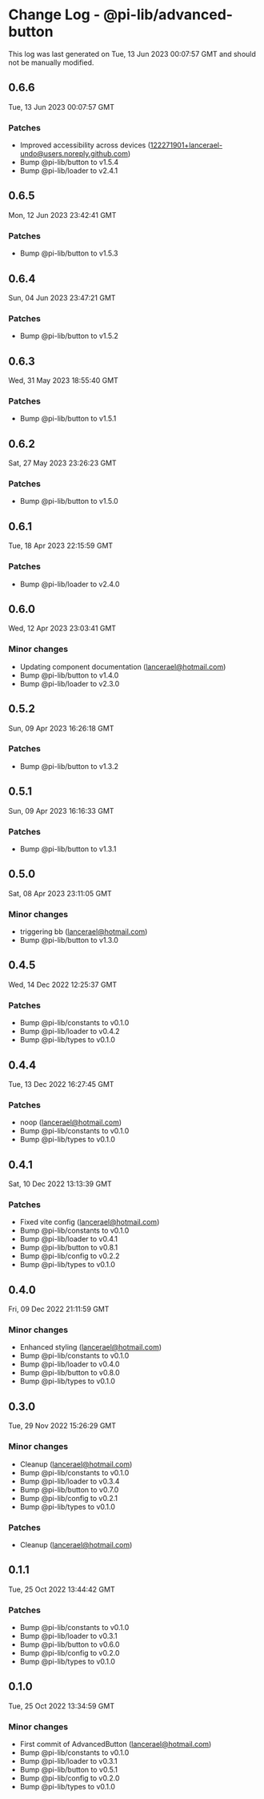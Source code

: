 # Change Log - @pi-lib/advanced-button

This log was last generated on Tue, 13 Jun 2023 00:07:57 GMT and should not be manually modified.

<!-- Start content -->

## 0.6.6

Tue, 13 Jun 2023 00:07:57 GMT

### Patches

- Improved accessibility across devices (122271901+lancerael-undo@users.noreply.github.com)
- Bump @pi-lib/button to v1.5.4
- Bump @pi-lib/loader to v2.4.1

## 0.6.5

Mon, 12 Jun 2023 23:42:41 GMT

### Patches

- Bump @pi-lib/button to v1.5.3

## 0.6.4

Sun, 04 Jun 2023 23:47:21 GMT

### Patches

- Bump @pi-lib/button to v1.5.2

## 0.6.3

Wed, 31 May 2023 18:55:40 GMT

### Patches

- Bump @pi-lib/button to v1.5.1

## 0.6.2

Sat, 27 May 2023 23:26:23 GMT

### Patches

- Bump @pi-lib/button to v1.5.0

## 0.6.1

Tue, 18 Apr 2023 22:15:59 GMT

### Patches

- Bump @pi-lib/loader to v2.4.0

## 0.6.0

Wed, 12 Apr 2023 23:03:41 GMT

### Minor changes

- Updating component documentation (lancerael@hotmail.com)
- Bump @pi-lib/button to v1.4.0
- Bump @pi-lib/loader to v2.3.0

## 0.5.2

Sun, 09 Apr 2023 16:26:18 GMT

### Patches

- Bump @pi-lib/button to v1.3.2

## 0.5.1

Sun, 09 Apr 2023 16:16:33 GMT

### Patches

- Bump @pi-lib/button to v1.3.1

## 0.5.0

Sat, 08 Apr 2023 23:11:05 GMT

### Minor changes

- triggering bb (lancerael@hotmail.com)
- Bump @pi-lib/button to v1.3.0

## 0.4.5

Wed, 14 Dec 2022 12:25:37 GMT

### Patches

- Bump @pi-lib/constants to v0.1.0
- Bump @pi-lib/loader to v0.4.2
- Bump @pi-lib/types to v0.1.0

## 0.4.4

Tue, 13 Dec 2022 16:27:45 GMT

### Patches

- noop (lancerael@hotmail.com)
- Bump @pi-lib/constants to v0.1.0
- Bump @pi-lib/types to v0.1.0

## 0.4.1

Sat, 10 Dec 2022 13:13:39 GMT

### Patches

- Fixed vite config (lancerael@hotmail.com)
- Bump @pi-lib/constants to v0.1.0
- Bump @pi-lib/loader to v0.4.1
- Bump @pi-lib/button to v0.8.1
- Bump @pi-lib/config to v0.2.2
- Bump @pi-lib/types to v0.1.0

## 0.4.0

Fri, 09 Dec 2022 21:11:59 GMT

### Minor changes

- Enhanced styling (lancerael@hotmail.com)
- Bump @pi-lib/constants to v0.1.0
- Bump @pi-lib/loader to v0.4.0
- Bump @pi-lib/button to v0.8.0
- Bump @pi-lib/types to v0.1.0

## 0.3.0

Tue, 29 Nov 2022 15:26:29 GMT

### Minor changes

- Cleanup (lancerael@hotmail.com)
- Bump @pi-lib/constants to v0.1.0
- Bump @pi-lib/loader to v0.3.4
- Bump @pi-lib/button to v0.7.0
- Bump @pi-lib/config to v0.2.1
- Bump @pi-lib/types to v0.1.0

### Patches

- Cleanup (lancerael@hotmail.com)

## 0.1.1

Tue, 25 Oct 2022 13:44:42 GMT

### Patches

- Bump @pi-lib/constants to v0.1.0
- Bump @pi-lib/loader to v0.3.1
- Bump @pi-lib/button to v0.6.0
- Bump @pi-lib/config to v0.2.0
- Bump @pi-lib/types to v0.1.0

## 0.1.0

Tue, 25 Oct 2022 13:34:59 GMT

### Minor changes

- First commit of AdvancedButton (lancerael@hotmail.com)
- Bump @pi-lib/constants to v0.1.0
- Bump @pi-lib/loader to v0.3.1
- Bump @pi-lib/button to v0.5.1
- Bump @pi-lib/config to v0.2.0
- Bump @pi-lib/types to v0.1.0
